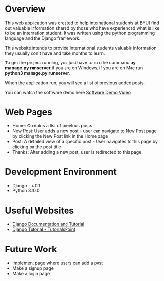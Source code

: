 # Overview

This web application was created to help international students at BYUI find out valuable information shared by those who have experienced what is like to be an internation student. It was written using the python programming language and the Django framework.

This website intends to provide international students valuable information they usually don't have and take months to learn.

To get the project running, you just have to run the command **py manage.py runserver** if you are on Windows, if you are on Mac run **python3 manage.py runserver**.

When the application run, you will see a list of previous added posts.

You can watch the software demo here [Software Demo Video](https://youtu.be/cTZ4EGr6tFg)

# Web Pages

* Home: Contains a list of previous posts
* New Post: User adds a new post - user can navigate to New Post page by clicking the New Post link in the Home page
* Post: A detailed view of a specific post - User navigates to this page by clicking on the post title
* Thanks: After adding a new post, user is redirected to this page.
# Development Environment

* Django - 4.0.1
* Python 3.10.0

# Useful Websites

* [Django Documentation and Tutorial](https://docs.djangoproject.com/en/3.0/contents/)
* [Django Tutorial - TutorialsPoint](https://www.tutorialspoint.com/django/index.htm)

# Future Work

* Implement page where users can add a post
* Make a signup page
* Make a login page